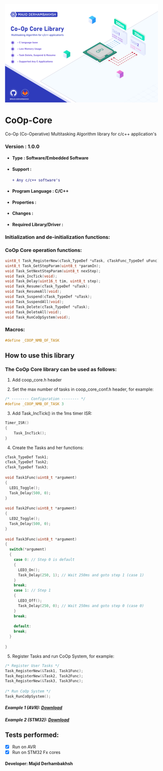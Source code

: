 ![Banner](Banner.png)

# CoOp-Core
Co-Op (Co-Operative) Multitasking Algorithm library for c/c++ application's

### Version : 1.0.0

- #### Type : Software/Embedded Software

- #### Support :  
     ```diff  
     + Any c/c++ software's   
     ```

- #### Program Language : C/C++

- #### Properties :

- #### Changes :  

- #### Required Library/Driver :


### Initialization and de-initialization functions:

### CoOp Core operation functions:
```c++
uint8_t Task_RegisterNew(cTask_TypeDef *uTask, cTaskFunc_TypeDef uFunc);
uint8_t Task_GetStepParam(uint8_t *paramIn);
void Task_SetNextStepParam(uint8_t nexStep);
void Task_IncTick(void);
void Task_Delay(uint16_t tim, uint8_t step);
void Task_Resume(cTask_TypeDef *uTask);
void Task_ResumeAll(void);
void Task_Suspend(cTask_TypeDef *uTask);
void Task_SuspendAll(void);
void Task_Delete(cTask_TypeDef *uTask);
void Task_DeleteAll(void);
void Task_RunCoOpSystem(void);
``` 

### Macros:
```c++
#define _COOP_NMB_OF_TASK
``` 

## How to use this library

### The CoOp Core library can be used as follows:
1.  Add coop_core.h header  

2.  Set the max number of tasks in coop_core_conf.h header, for example:  
        
```c++
/* -------- Configuration -------- */
#define _COOP_NMB_OF_TASK 3
```  
      
3.  Add Task_IncTick() in the 1ms timer ISR:  
        
```c++
Timer_ISR()
{
	Task_IncTick();
}
```  
      
4.  Create the Tasks and her functions:  
        
```c++
cTask_TypeDef Task1;
cTask_TypeDef Task2;
cTask_TypeDef Task3;

void Task1Func(uint8_t *argument)
{
  LED1_Toggle();
  Task_Delay(500, 0);
}

void Task2Func(uint8_t *argument)
{
  LED2_Toggle();
  Task_Delay(500, 0);
}

void Task3Func(uint8_t *argument)
{
  switch(*argument)
  {
    case 0: // Step 0 is default
    {
      LED3_On();
      Task_Delay(250, 1); // Wait 250ms and goto step 1 (case 1)
    }
    break;
    case 1: // Step 1
    {
      LED3_Off();
      Task_Delay(250, 0); // Wait 250ms and goto step 0 (case 0)
    }
    break;
    
    default:
    break;
  }

}
```  

5.  Register Tasks and run CoOp System, for example:  
        
```c++
/* Register User Tasks */
Task_RegisterNew(&Task1, Task1Func);
Task_RegisterNew(&Task2, Task2Func);
Task_RegisterNew(&Task3, Task3Func);
	
/* Run CoOp System */
Task_RunCoOpSystem();
```  
      
##### Example 1 (AVR):  [Download](https://github.com/Majid-Derhambakhsh/CoOp-Core/tree/main/Example%20Source%20Code/AVR%20Example)
##### Example 2 (STM32):  [Download](https://github.com/Majid-Derhambakhsh/CoOp-Core/tree/main/Example%20Source%20Code/ARM%20Example)

## Tests performed:
- [X] Run on AVR
- [x] Run on STM32 Fx cores 

#### Developer: Majid Derhambakhsh

